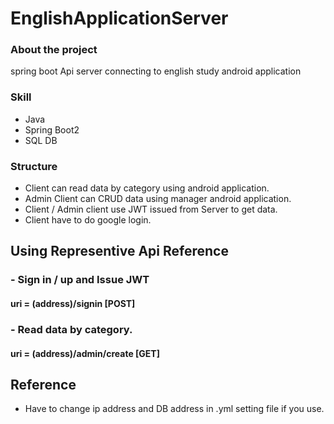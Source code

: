 # EnglishApplicationServer         
            
               
### About the project  
spring boot  Api server connecting to english study android application   
### Skill   
- Java
- Spring Boot2
- SQL DB   
### Structure   
- Client can read data by category using android application.
- Admin Client can CRUD data using manager android application.
- Client / Admin client use JWT issued from Server to get data.
- Client have to do google login.   


## Using Representive Api Reference   

### - Sign in / up and Issue JWT   
#### uri = (address)/signin  [POST]   

### - Read data by category.   
#### uri = (address)/admin/create  [GET]   


## Reference   
- Have to change ip address and DB address in .yml setting file if you use.
